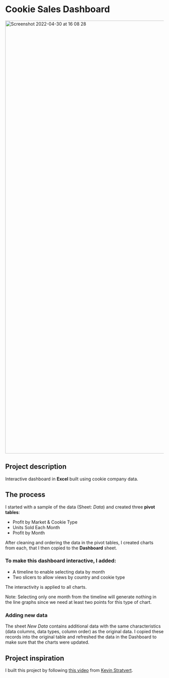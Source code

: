 # Cookie Sales Dashboard 

<img width="1373" alt="Screenshot 2022-04-30 at 16 08 28" src="https://user-images.githubusercontent.com/87451744/166647976-905c346b-ea95-45e8-9b56-f4886131d30d.png">

## Project description
Interactive dashboard in **Excel** built using cookie company data.

## The process
I started with a sample of the data (Sheet: *Data*) and created three **pivot tables**:

- Profit by Market & Cookie Type
- Units Sold Each Month
- Profit by Month

After cleaning and ordering the data in the pivot tables, I created charts from each, that I then copied to the **Dashboard** sheet.  

### To make this dashboard interactive, I added:

- A timeline to enable selecting data by month
- Two slicers to allow views by country and cookie type

The interactivity is applied to all charts.

Note: Selecting only one month from the timeline will generate nothing in the line graphs since we need at least two points for this type of chart.

### Adding new data
The sheet *New Data* contains additional data with the same characteristics (data columns, data types, column order) as the original data. I copied these records into the original table and refreshed the data in the Dashboard to make sure that the charts were updated.

## Project inspiration
I built this project by following [this video](https://youtu.be/MTlQvyNQ3PM) from [Kevin Stratvert](https://www.youtube.com/c/KevinStratvert).
